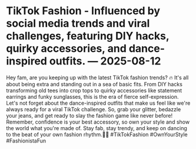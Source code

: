 # TikTok Fashion - Influenced by social media trends and viral challenges, featuring DIY hacks, quirky accessories, and dance-inspired outfits. — 2025-08-12

Hey fam, are you keeping up with the latest TikTok fashion trends? 🔥 It's all about being extra and standing out in a sea of basic fits. From DIY hacks transforming old tees into crop tops to quirky accessories like statement earrings and funky sunglasses, this is the era of fierce self-expression. Let's not forget about the dance-inspired outfits that make us feel like we're always ready for a viral TikTok challenge. So, grab your glitter, bedazzle your jeans, and get ready to slay the fashion game like never before! Remember, confidence is your best accessory, so own your style and show the world what you're made of. Stay fab, stay trendy, and keep on dancing to the beat of your own fashion rhythm.💃✨ #TikTokFashion #OwnYourStyle #FashionistaFun